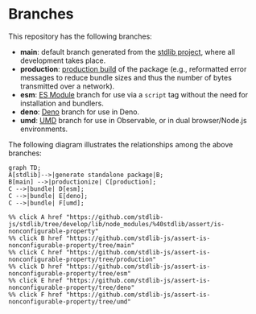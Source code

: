 <!--

@license Apache-2.0

Copyright (c) 2022 The Stdlib Authors.

Licensed under the Apache License, Version 2.0 (the "License");
you may not use this file except in compliance with the License.
You may obtain a copy of the License at

    http://www.apache.org/licenses/LICENSE-2.0

Unless required by applicable law or agreed to in writing, software
distributed under the License is distributed on an "AS IS" BASIS,
WITHOUT WARRANTIES OR CONDITIONS OF ANY KIND, either express or implied.
See the License for the specific language governing permissions and
limitations under the License.

-->

# Branches

This repository has the following branches:

-   **main**: default branch generated from the [stdlib project][stdlib-url], where all development takes place.
-   **production**: [production build][production-url] of the package (e.g., reformatted error messages to reduce bundle sizes and thus the number of bytes transmitted over a network).
-   **esm**: [ES Module][esm-url] branch for use via a `script` tag without the need for installation and bundlers.
-   **deno**: [Deno][deno-url] branch for use in Deno.
-   **umd**: [UMD][umd-url] branch for use in Observable, or in dual browser/Node.js environments.

The following diagram illustrates the relationships among the above branches:

```mermaid
graph TD;
A[stdlib]-->|generate standalone package|B;
B[main] -->|productionize| C[production];
C -->|bundle| D[esm];
C -->|bundle| E[deno];
C -->|bundle| F[umd];

%% click A href "https://github.com/stdlib-js/stdlib/tree/develop/lib/node_modules/%40stdlib/assert/is-nonconfigurable-property"
%% click B href "https://github.com/stdlib-js/assert-is-nonconfigurable-property/tree/main"
%% click C href "https://github.com/stdlib-js/assert-is-nonconfigurable-property/tree/production"
%% click D href "https://github.com/stdlib-js/assert-is-nonconfigurable-property/tree/esm"
%% click E href "https://github.com/stdlib-js/assert-is-nonconfigurable-property/tree/deno"
%% click F href "https://github.com/stdlib-js/assert-is-nonconfigurable-property/tree/umd"
```

[stdlib-url]: https://github.com/stdlib-js/stdlib/tree/develop/lib/node_modules/%40stdlib/assert/is-nonconfigurable-property
[production-url]: https://github.com/stdlib-js/assert-is-nonconfigurable-property/tree/production
[deno-url]: https://github.com/stdlib-js/assert-is-nonconfigurable-property/tree/deno
[umd-url]: https://github.com/stdlib-js/assert-is-nonconfigurable-property/tree/umd
[esm-url]: https://github.com/stdlib-js/assert-is-nonconfigurable-property/tree/esm